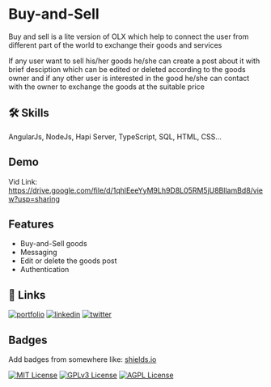 
# Buy-and-Sell

Buy and sell is a lite version of OLX which help to connect the user from different part of the world to exchange their goods and services

If any user want to sell his/her goods he/she can create a post about it with brief desciption which can be edited or deleted according to the goods owner and if any other user is interested in the good he/she can contact with the owner to exchange the goods at the suitable price


## 🛠 Skills
AngularJs, NodeJs, Hapi Server, TypeScript, SQL, HTML, CSS...


## Demo

Vid Link: https://drive.google.com/file/d/1qhlEeeYyM9Lh9D8L05RM5jU8BllamBd8/view?usp=sharing
## Features

- Buy-and-Sell goods
- Messaging
- Edit or delete the goods post
- Authentication


## 🔗 Links
[![portfolio](https://img.shields.io/badge/my_portfolio-000?style=for-the-badge&logo=ko-fi&logoColor=white)](https://prashant-singh.netlify.app/)
[![linkedin](https://img.shields.io/badge/linkedin-0A66C2?style=for-the-badge&logo=linkedin&logoColor=white)](https://www.linkedin.com/in/prashant-singh91/)
[![twitter](https://img.shields.io/badge/twitter-1DA1F2?style=for-the-badge&logo=twitter&logoColor=white)](https://twitter.com/its-bnfc-walker/)


## Badges

Add badges from somewhere like: [shields.io](https://shields.io/)

[![MIT License](https://img.shields.io/badge/License-MIT-green.svg)](https://choosealicense.com/licenses/mit/)
[![GPLv3 License](https://img.shields.io/badge/License-GPL%20v3-yellow.svg)](https://opensource.org/licenses/)
[![AGPL License](https://img.shields.io/badge/license-AGPL-blue.svg)](http://www.gnu.org/licenses/agpl-3.0)


